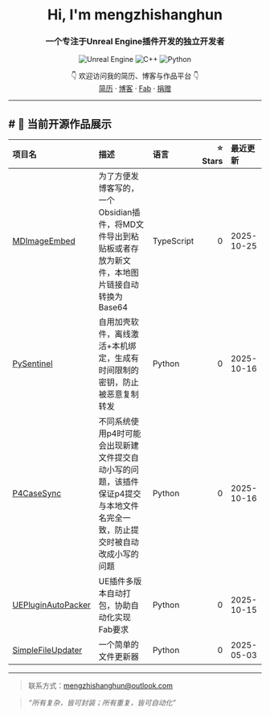<h1 align="center">Hi, I'm mengzhishanghun</h1>
<h3 align="center">一个专注于Unreal Engine插件开发的独立开发者</h3>

<p align="center">
  <!-- Tech Stack -->
  <img src="https://img.shields.io/badge/-Unreal%20Engine-313131?logo=unrealengine" alt="Unreal Engine" />
  <img src="https://img.shields.io/badge/-C++-00599C?logo=c%2B%2B&logoColor=white" alt="C++" />
  <img src="https://img.shields.io/badge/Python-313131?logo=python&logoColor=FFD43B" alt="Python" />
</p>

<p align="center">
  👇 欢迎访问我的简历、博客与作品平台 👇<br/>
  <a href="https://mengzhishanghun.github.io">简历</a> · 
  <a href="https://www.cnblogs.com/mengzhishanghun">博客</a> · 
  <a href="https://www.fab.com/search?q=mengzhishanghun">Fab</a> ·
  <a href="https://raw.githubusercontent.com/mengzhishanghun/mengzhishanghun/refs/heads/main/Donate/WeChat.jpg?raw=true" target="_blank">捐赠</a>
</p>

---
<!-- REPO_LIST:START -->
## # 🚀 当前开源作品展示

| 项目名 | 描述 | 语言 | ⭐ Stars | 最近更新 |
| :-- | :-- | :-- | --: | :-- |
| [MDImageEmbed](https://github.com/MZSH-Tools/MDImageEmbed) | 为了方便发博客写的，一个Obsidian插件，将MD文件导出到粘贴板或者存放为新文件，本地图片链接自动转换为Base64 | TypeScript | 0 | 2025-10-25 |
| [PySentinel](https://github.com/MZSH-Tools/PySentinel) | 自用加壳软件，离线激活+本机绑定，生成有时间限制的密钥，防止被恶意复制转发 | Python | 0 | 2025-10-16 |
| [P4CaseSync](https://github.com/MZSH-Tools/P4CaseSync) | 不同系统使用p4时可能会出现新建文件提交自动小写的问题，该插件保证p4提交与本地文件名完全一致，防止提交时被自动改成小写的问题 | Python | 0 | 2025-10-16 |
| [UEPluginAutoPacker](https://github.com/MZSH-Tools/UEPluginAutoPacker) | UE插件多版本自动打包，协助自动化实现Fab要求 | Python | 0 | 2025-10-15 |
| [SimpleFileUpdater](https://github.com/MZSH-Tools/SimpleFileUpdater) | 一个简单的文件更新器 | Python | 0 | 2025-05-03 |


















<!-- REPO_LIST:END -->
---
> 联系方式：mengzhishanghun@outlook.com

> _“所有复杂，皆可封装；所有重复，皆可自动化”_

